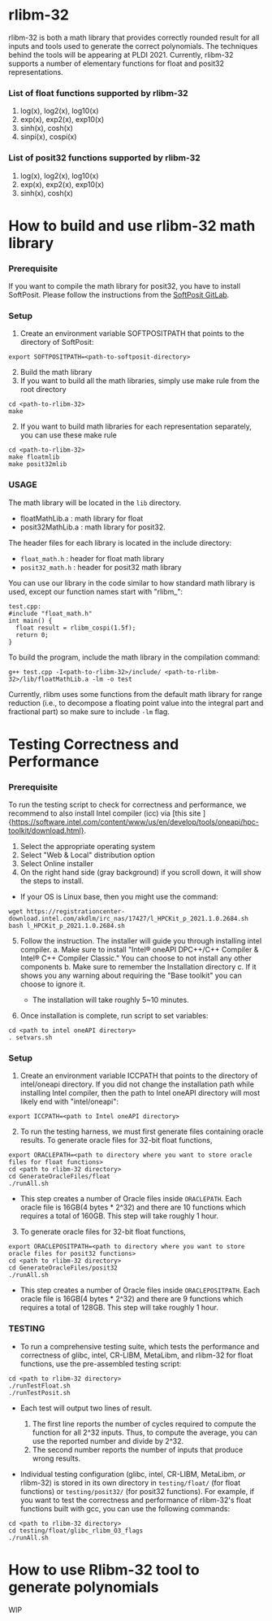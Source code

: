 # rlibm-32

rlibm-32 is both a math library that provides correctly rounded result for all inputs and tools used to generate the correct polynomials. The techniques behind the tools will be appearing at PLDI 2021. Currently, rlibm-32 supports a number of elementary functions for float and posit32 representations. 

### List of float functions supported by rlibm-32
1. log(x), log2(x), log10(x)
2. exp(x), exp2(x), exp10(x)
3. sinh(x), cosh(x)
4. sinpi(x), cospi(x)

### List of posit32 functions supported by rlibm-32
1. log(x), log2(x), log10(x)
2. exp(x), exp2(x), exp10(x)
3. sinh(x), cosh(x)


# How to build and use rlibm-32 math library

### Prerequisite
If you want to compile the math library for posit32, you have to install SoftPosit. Please follow the instructions from the [SoftPosit GitLab](https://gitlab.com/cerlane/SoftPosit).

### Setup

1. Create an environment variable SOFTPOSITPATH that points to the directory of SoftPosit:
```
export SOFTPOSITPATH=<path-to-softposit-directory>
```
  
2. Build the math library
  1. If you want to build all the math libraries, simply use make rule from the root directory
  ```
  cd <path-to-rlibm-32>
  make
  ```

  2. If you want to build math libraries for each representation separately, you can use these make rule
  ```
  cd <path-to-rlibm-32>
  make floatmlib
  make posit32mlib
  ```
  
### USAGE
The math library will be located in the `lib` directory.
  * floatMathLib.a : math library for float
  * posit32MathLib.a : math library for posit32.

The header files for each library is located in the include directory:
  * `float_math.h` : header for float math library
  * `posit32_math.h` : header for posit32 math library

You can use our library in the code similar to how standard math library is used, except our function names start with "rlibm_":
```
test.cpp: 
#include "float_math.h"
int main() {
  float result = rlibm_cospi(1.5f);
  return 0;
}
```

To build the program, include the math library in the compilation command:
```
g++ test.cpp -I<path-to-rlibm-32>/include/ <path-to-rlibm-32>/lib/floatMathLib.a -lm -o test
```
Currently, rlibm uses some functions from the default math library for range reduction (i.e., to decompose a floating point value into the integral part and fractional part) so make sure to include `-lm` flag.


# Testing Correctness and Performance

### Prerequisite
To run the testing script to check for correctness and performance, we recommend to also install Intel compiler (icc) via [this site ]{https://software.intel.com/content/www/us/en/develop/tools/oneapi/hpc-toolkit/download.html}.

1. Select the appropriate operating system
2. Select "Web & Local" distribution option
3. Select Online installer
4. On the right hand side (gray background) if you scroll down, it will show the steps to install. 
  * If your OS is Linux base, then you might use the command:
```
wget https://registrationcenter-download.intel.com/akdlm/irc_nas/17427/l_HPCKit_p_2021.1.0.2684.sh
bash l_HPCKit_p_2021.1.0.2684.sh
```

5. Follow the instruction. The installer will guide you through installing intel compiler.
  a. Make sure to install "Intel® oneAPI DPC++/C++ Compiler & Intel® C++ Compiler Classic." You can choose to not install any other components
  b. Make sure to remember the Installation directory
  c. If it shows you any warning about requiring the "Base toolkit" you can choose to ignore it.
    * The installation will take roughly 5~10 minutes.

6. Once installation is complete, run script to set variables:
```
cd <path to intel oneAPI directory>
. setvars.sh
```

### Setup

1. Create an environment variable ICCPATH that points to the directory of intel/oneapi directory. If you did not change the installation path while installing Intel compiler, then the path to Intel oneAPI directory will most likely end with "intel/oneapi":
```
export ICCPATH=<path to Intel oneAPI directory>
```

2. To run the testing harness, we must first generate files containing oracle results. To generate oracle files for 32-bit float functions, 
```
export ORACLEPATH=<path to directory where you want to store oracle files for float functions>
cd <path to rlibm-32 directory>
cd GenerateOracleFiles/float
./runAll.sh
```
  * This step creates a number of <function name>Oracle files inside `ORACLEPATH`. Each oracle file is 16GB(4 bytes * 2^32) and there are 10 functions which requires a total of 160GB. This step will take roughly 1 hour.

3. To generate oracle files for 32-bit float functions, 
```
export ORACLEPOSITPATH=<path to directory where you want to store oracle files for posit32 functions>
cd <path to rlibm-32 directory>
cd GenerateOracleFiles/posit32
./runAll.sh
```
  * This step creates a number of <function name>Oracle files inside `ORACLEPOSITPATH`. Each oracle file is 16GB(4 bytes * 2^32) and there are 9 functions which requires a total of 128GB. This step will take roughly 1 hour.


### TESTING
* To run a comprehensive testing suite, which tests the performance and correctness of glibc, intel, CR-LIBM, MetaLibm, and rlibm-32 for float functions, use the pre-assembled testing script:
```
cd <path to rlibm-32 directory>
./runTestFloat.sh
./runTestPosit.sh
```

* Each test will output two lines of result. 
  1. The first line reports the number of cycles required to compute the function for all 2^32 inputs. Thus, to compute the average, you can use the reported number and divide by 2^32. 
  2. The second number reports the number of inputs that produce wrong results.

* Individual testing configuration (glibc, intel, CR-LIBM, MetaLibm, *or* rlibm-32) is stored in its own directory in `testing/float/` (for float functions) or `testing/posit32/` (for posit32 functions). For example, if you want to test the correctness and performance of rlibm-32's float functions built with gcc, you can use the following commands:
```
cd <path to rlibm-32 directory>
cd testing/float/glibc_rlibm_O3_flags
./runAll.sh
```


# How to use Rlibm-32 tool to generate polynomials
WIP


